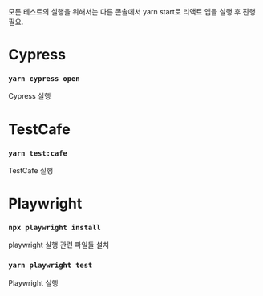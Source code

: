 모든 테스트의 실행을 위해서는 다른 콘솔에서 yarn start로 리액트 앱을 실행 후 진행필요.

# Cypress
### `yarn cypress open`
Cypress 실행

# TestCafe
### `yarn test:cafe`
TestCafe 실행

# Playwright
### `npx playwright install`
playwright 실행 관련 파일들 설치
### `yarn playwright test`
Playwright 실행

